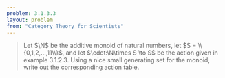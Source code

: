 ```yaml
---
problem: 3.1.3.3 
layout: problem
from: "Category Theory for Scientists"
---
```


> Let $\N$ be the additive monoid of natural numbers, let $S =
> \\{0,1,2,...,11\\}$, and let $\cdot:\N\times S \to S$ be the action given in
> example 3.1.2.3. Using a nice small generating set for the monoid, write out
> the corresponding action table.
